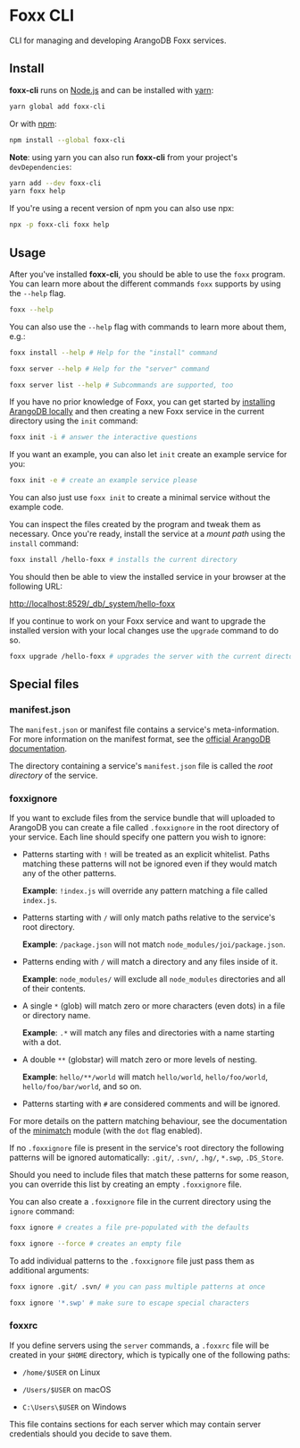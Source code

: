 <!-- don't edit here, its from https://@github.com/arangodb/foxx-cli.git / docs/Manual/ -->
# Foxx CLI

CLI for managing and developing ArangoDB Foxx services.

## Install

**foxx-cli** runs on [Node.js](https://nodejs.org) and can be installed with
[yarn](https://yarnpkg.com):

```sh
yarn global add foxx-cli
```

Or with [npm](https://www.npmjs.com):

```sh
npm install --global foxx-cli
```

**Note**: using yarn you can also run **foxx-cli** from your project's
`devDependencies`:

```sh
yarn add --dev foxx-cli
yarn foxx help
```

If you're using a recent version of npm you can also use npx:

```sh
npx -p foxx-cli foxx help
```

## Usage

After you've installed **foxx-cli**, you should be able to use the `foxx`
program. You can learn more about the different commands `foxx` supports by
using the `--help` flag.

```sh
foxx --help
```

You can also use the `--help` flag with commands to learn more about them, e.g.:

```sh
foxx install --help # Help for the "install" command

foxx server --help # Help for the "server" command

foxx server list --help # Subcommands are supported, too
```

If you have no prior knowledge of Foxx, you can get started by [installing ArangoDB locally](https://www.arangodb.com/download) and then creating a new Foxx service in the current directory using the `init` command:

```sh
foxx init -i # answer the interactive questions
```

If you want an example, you can also let `init` create an example service for you:

```sh
foxx init -e # create an example service please
```

You can also just use `foxx init` to create a minimal service without the example code.

You can inspect the files created by the program and tweak them as necessary. Once you're ready, install the service at a _mount path_ using the `install` command:

```sh
foxx install /hello-foxx # installs the current directory
```

You should then be able to view the installed service in your browser at the following URL:

<http://localhost:8529/_db/_system/hello-foxx>

If you continue to work on your Foxx service and want to upgrade the installed version with your local changes use the `upgrade` command to do so.

```sh
foxx upgrade /hello-foxx # upgrades the server with the current directory
```

## Special files

### manifest.json

The `manifest.json` or manifest file contains a service's meta-information. For
more information on the manifest format, see the
[official ArangoDB documentation](https://docs.arangodb.com/3/Manual/Foxx/Manifest.html).

The directory containing a service's `manifest.json` file is called the _root
directory_ of the service.

### foxxignore

If you want to exclude files from the service bundle that will uploaded to
ArangoDB you can create a file called `.foxxignore` in the root directory of
your service. Each line should specify one pattern you wish to ignore:

* Patterns starting with `!` will be treated as an explicit whitelist. Paths
  matching these patterns will not be ignored even if they would match any of
  the other patterns.

  **Example**: `!index.js` will override any pattern matching a file called
  `index.js`.

* Patterns starting with `/` will only match paths relative to the service's
  root directory.

  **Example**: `/package.json` will not match `node_modules/joi/package.json`.

* Patterns ending with `/` will match a directory and any files inside of it.

  **Example**: `node_modules/` will exclude all `node_modules` directories and
  all of their contents.

* A single `*` (glob) will match zero or more characters (even dots) in a file
  or directory name.

  **Example**: `.*` will match any files and directories with a name starting
  with a dot.

* A double `**` (globstar) will match zero or more levels of nesting.

  **Example**: `hello/**/world` will match `hello/world`, `hello/foo/world`,
  `hello/foo/bar/world`, and so on.

* Patterns starting with `#` are considered comments and will be ignored.

For more details on the pattern matching behaviour, see the documentation of the
[minimatch](https://www.npmjs.com/package/minimatch) module (with the `dot` flag
enabled).

If no `.foxxignore` file is present in the service's root directory the
following patterns will be ignored automatically: `.git/`, `.svn/`, `.hg/`,
`*.swp`, `.DS_Store`.

Should you need to include files that match these patterns for some reason, you
can override this list by creating an empty `.foxxignore` file.

You can also create a `.foxxignore` file in the current directory using the
`ignore` command:

```sh
foxx ignore # creates a file pre-populated with the defaults

foxx ignore --force # creates an empty file
```

To add individual patterns to the `.foxxignore` file just pass them as
additional arguments:

```sh
foxx ignore .git/ .svn/ # you can pass multiple patterns at once

foxx ignore '*.swp' # make sure to escape special characters
```

### foxxrc

If you define servers using the `server` commands, a `.foxxrc` file will be
created in your `$HOME` directory, which is typically one of the following
paths:

* `/home/$USER` on Linux

* `/Users/$USER` on macOS

* `C:\Users\$USER` on Windows

This file contains sections for each server which may contain server credentials
should you decide to save them.
